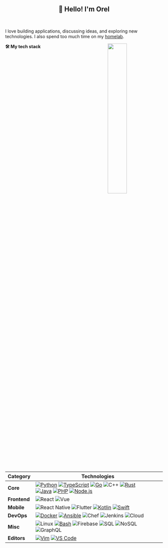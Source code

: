 <h2 align="center">👋 Hello! I'm Orel</h2>

<br />

I love building applications, discussing ideas, and exploring new technologies. I also spend too much time on my [homelab](https://www.reddit.com/r/homelab).
<br />

<img src="https://raw.githubusercontent.com/onimur/.github/master/.resources/git-header.svg" align="right" width="35%">

**🛠️ My tech stack**

| **Category** | **Technologies** |
| - | - |
**Core** |[![Python](https://img.shields.io/static/v1?label=&message=Python&color=3C78A9&logo=python&logoColor=FFFFFF&style=flat-square)](https://www.python.org/) [![TypeScript](https://img.shields.io/static/v1?label=&message=TypeScript&color=3178C6&logo=typescript&logoColor=FFFFFF&style=flat-square)](https://www.typescriptlang.org/) [![Go](https://img.shields.io/static/v1?label=&message=Go&color=00ADD8&logo=go&logoColor=FFFFFF&style=flat-square)](https://go.dev/) ![C++](https://img.shields.io/badge/-C%20&%20C++-3c484f?style=flat-square&logo=C) [![Rust](https://img.shields.io/static/v1?label=&message=Rust&color=000000&logo=rust&logoColor=FFFFFF&style=flat-square)](https://www.rust-lang.org/) <br /> [![Java](https://img.shields.io/static/v1?label=&message=Java&color=007396&logo=java&logoColor=FFFFFF&style=flat-square)](https://www.java.com/) [![PHP](https://img.shields.io/static/v1?label=&message=PHP&color=777BB4&logo=php&logoColor=FFFFFF&style=flat-square)](https://www.php.net/) [![Node.js](https://img.shields.io/static/v1?label=&message=Node.js&color=339933&logo=nodedotjs&logoColor=FFFFFF&style=flat-square)](https://nodejs.org/) |
**Frontend** | ![React](https://img.shields.io/badge/-React-1c406e?style=flat-square&logo=React) ![Vue](https://img.shields.io/badge/-Vue.js-339229?style=flat-square&logo=Vue.js)
**Mobile** | ![React Native](https://img.shields.io/badge/-React%20Native-1c406e?style=flat-square&logo=React) ![Flutter](https://img.shields.io/badge/-Flutter-55C0F0?style=flat-square&logo=Flutter) [![Kotlin](https://img.shields.io/static/v1?label=&message=Kotlin&color=7F52FF&logo=kotlin&logoColor=FFFFFF&style=flat-square)](https://kotlinlang.org/) [![Swift](https://img.shields.io/static/v1?label=&message=Swift&color=F05138&logo=swift&logoColor=FFFFFF&style=flat-square)](https://www.swift.org/)
**DevOps** | [![Docker](https://img.shields.io/static/v1?label=&message=Docker&color=2496ED&logo=docker&logoColor=FFFFFF&style=flat-square)](https://docker.com/) [![Ansible](https://img.shields.io/static/v1?label=&message=Ansible&color=EE0000&logo=ansible&logoColor=FFFFFF&style=flat-square)](https://www.ansible.com/) ![Chef](https://img.shields.io/badge/-Chef-faddad?style=flat-square&logo=Chef) ![Jenkins](https://img.shields.io/badge/-Jenkins-152630?style=flat-square&logo=Jenkins) ![Cloud](https://img.shields.io/badge/-Cloud-B87620?style=flat-square&logo=amazonaws)
**Misc** | ![Linux](https://img.shields.io/static/v1?label=&message=Linux&color=F8F655&logo=linux&logoColor=000000&style=flat-square) [![Bash](https://img.shields.io/static/v1?label=&message=Bash&color=4EAA25&logo=gnubash&logoColor=FFFFFF&style=flat-square)](https://www.gnu.org/software/bash/) ![Firebase](https://img.shields.io/badge/-Firebase-C58E28?style=flat-square&logo=Firebase) ![SQL](https://img.shields.io/badge/-SQL-ebdf9d?style=flat-square&logo=postgresql) ![NoSQL](https://img.shields.io/badge/-NoSQL-c1ed76?style=flat-square&logo=mongodb) ![GraphQL](https://img.shields.io/badge/-GraphQL-DE33A6?style=flat-square&logo=graphql)
**Editors** | [![Vim](https://img.shields.io/static/v1?label=&message=Vim&color=019733&logo=vim&logoColor=FFFFFF&style=flat-square)](https://www.vim.org/) [![VS Code](https://img.shields.io/static/v1?label=&message=VS%20Code&color=9013FE&logo=visualstudiocode&logoColor=FFFFFF&style=flat-square)](https://code.visualstudio.com/)
